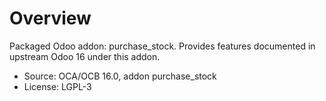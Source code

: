 # Overview

Packaged Odoo addon: purchase_stock. Provides features documented in upstream Odoo 16 under this addon.

- Source: OCA/OCB 16.0, addon purchase_stock
- License: LGPL-3
